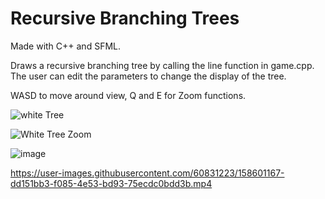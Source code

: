 # Recursive Branching Trees

Made with C++ and SFML.

Draws a recursive branching tree by calling the line function in game.cpp. The user can edit the parameters to change the display of the tree.

WASD to move around view, Q and E for Zoom functions.

![white Tree](https://user-images.githubusercontent.com/60831223/189243754-58109d6d-a8bf-474e-bab8-b13ef9cb2cda.PNG)

![White Tree Zoom](https://user-images.githubusercontent.com/60831223/189243759-a6e8eab8-033d-44c5-8829-09f1b22e336e.PNG)

![image](https://user-images.githubusercontent.com/60831223/158601077-5cf6280d-3c2d-49b9-8753-525a382e58d0.png)

https://user-images.githubusercontent.com/60831223/158601167-dd151bb3-f085-4e53-bd93-75ecdc0bdd3b.mp4

